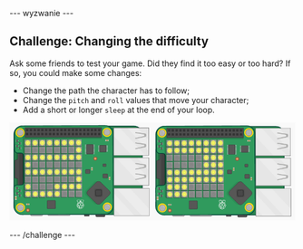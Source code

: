\--- wyzwanie \---

## Challenge: Changing the difficulty

Ask some friends to test your game. Did they find it too easy or too hard? If so, you could make some changes:

+ Change the path the character has to follow;
+ Change the `pitch` and `roll` values that move your character;
+ Add a short or longer `sleep` at the end of your loop.

![zrzut ekranu](images/tightrope-difficulty.png)

\--- /challenge \---